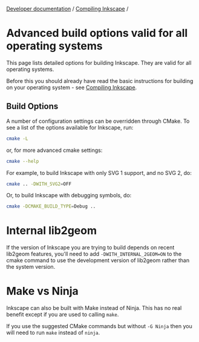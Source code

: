 [Developer documentation](../readme.md) / [Compiling Inkscape](./readme.md) /


# Advanced build options valid for all operating systems

This page lists detailed options for building Inkscape. They are valid for all operating systems.

Before this you should already have read the basic instructions for building on your operating system - see [Compiling Inkscape](./readme.md).


Build Options
-------------

A number of configuration settings can be overridden through CMake. To
see a list of the options available for Inkscape, run:

```sh
cmake -L
```
or, for more advanced cmake settings:

```sh
cmake --help
```

For example, to build Inkscape with only SVG 1 support, and no SVG 2, do:

```sh
cmake .. -DWITH_SVG2=OFF
```

Or, to build Inkscape with debugging symbols, do:

```sh
cmake -DCMAKE_BUILD_TYPE=Debug ..
```


# Internal lib2geom

If the version of Inkscape you are trying to build depends on recent lib2geom features, you'll need to add `-DWITH_INTERNAL_2GEOM=ON` to the cmake command to use the development version of lib2geom rather than the system version. 

# Make vs Ninja

Inkscape can also be built with Make instead of Ninja. This has no real benefit except if you are used to calling `make`.

If you use the suggested CMake commands but without `-G Ninja` then you will need to run `make` instead of `ninja`.
